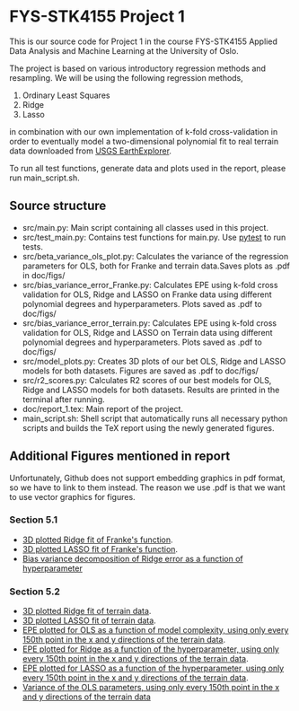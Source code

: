 # FYS-STK4155 Project 1
This is our source code for Project 1 in the course FYS-STK4155 Applied Data Analysis and Machine Learning at the University of Oslo.

The project is based on various introductory regression methods and resampling. 
We will be using the following regression methods,
1. Ordinary Least Squares 
2. Ridge
3. Lasso

in combination with our own implementation of k-fold cross-validation in order to eventually model a two-dimensional polynomial fit to real terrain data downloaded from [USGS EarthExplorer](https://earthexplorer.usgs.gov/).

To run all test functions, generate data and plots used in the report, please run main_script.sh.

## Source structure
* src/main.py: Main script containing all classes used in this project.
* src/test_main.py: Contains test functions for main.py. Use [pytest](https://github.com/pytest-dev/pytest) to run tests.
* src/beta_variance_ols_plot.py: Calculates the variance of the regression parameters for OLS, both for Franke and terrain data.Saves plots as .pdf in doc/figs/
* src/bias_variance_error_Franke.py:	Calculates EPE using k-fold cross validation for OLS, Ridge and LASSO on Franke data using different polynomial degrees and hyperparameters. Plots saved as .pdf to doc/figs/
* src/bias_variance_error_terrain.py: Calculates EPE using k-fold cross validation for OLS, Ridge and LASSO on Terrain data using different polynomial degrees and hyperparameters. Plots saved as .pdf to doc/figs/
* src/model_plots.py: Creates 3D plots of our bet OLS, Ridge and LASSO models for both datasets. Figures are saved as .pdf to doc/figs/
* src/r2_scores.py: Calculates R2 scores of our best models for OLS, Ridge and LASSO models for both datasets. Results are printed in the terminal after running.
* doc/report_1.tex: Main report of the project.
* main_script.sh: Shell script that automatically runs all necessary python scripts and builds the TeX report using the newly generated figures.

## Additional Figures mentioned in report
Unfortunately, Github does not support embedding graphics in pdf format, so we have to link to them instead. The reason we use .pdf is that we want to use vector graphics for figures.
### Section 5.1
* [3D plotted Ridge fit of Franke's function](/doc/figs/3dmodel_Ridge_Franke.pdf).
* [3D plotted LASSO fit of Franke's function](/doc/figs/3dmodel_Lasso_Franke.pdf).
* [Bias variance decomposition of Ridge error as a function of hyperparameter](/doc/figs/biasvariancetradeoff_Ridge_Franke_ruined_decomp.pdf)

### Section 5.2
* [3D plotted Ridge fit of terrain data](/doc/figs/3dmodel_Ridge_terrain.pdf).
* [3D plotted LASSO fit of terrain data](/doc/figs/3dmodel_Lasso_terrain.pdf).
* [EPE plotted for OLS as a function of model complexity, using only every 150th point in the x and y directions of the terrain data](/doc/figs/biasvariancetradeoff_ols_terrain_150_skip.pdf).
* [EPE plotted for Ridge as a function of the hyperparameter, using only every 150th point in the x and y directions of the terrain data](/doc/figs/biasvariancetradeoff_Ridge_terrain_150_skip.pdf).
* [EPE plotted for LASSO as a function of the hyperparameter, using only every 150th point in the x and y directions of the terrain data](/doc/figs/biasvariancetradeoff_LASSO_terrain_150_skip.pdf).
* [Variance of the OLS parameters, using only every 150th point in the x and y directions of the terrain data](/doc/figs/beta_variance_ols_terrain_150_skip.pdf)
